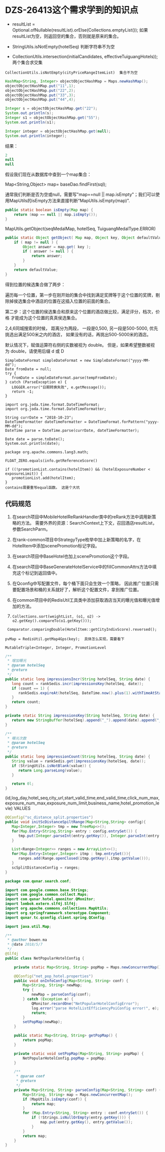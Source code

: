 # DZS-26413这个需求学到的知识点

- resultList = Optional.ofNullable(resultList).orElse(Collections.emptyList());  如果resultList为空，则返回空的集合，否则就是原来的集合。

- StringUtils.isNotEmpty(hotelSeq)  判断字符串不为空
-  CollectionUtils.intersection(initialCandidates, effectiveTuiguangHotels)); 两个集合求交集

```
CollectionUtils.isNotEmpty(cityPriceRangeItemList)  集合不为空
```


```java
HashMap<String, Integer> objectObjectHashMap = Maps.newHashMap();
objectObjectHashMap.put("11",1);
objectObjectHashMap.put("22",2);
objectObjectHashMap.put("33",3);
objectObjectHashMap.put("44",4);

Integer s = objectObjectHashMap.get("22");
System.out.println(s);
Integer s1 = objectObjectHashMap.get("55");
System.out.println(s1);

Integer integer = objectObjectHashMap.get(null);
System.out.println(integer);
```

结果：

```java
2
null
null
```



假设我们现在从数据库中查到一个map集合：

Map<String,Object> map= baseDao.findFirst(sql);

通常我们判断是否为空或null，需要写"map==null || map.isEmpty"；我们可以使用MapUtils的isEmpty方法来直接判断“MapUtils.isEmpty(map)".

```java
public static boolean isEmpty(Map map) {
    return (map == null || map.isEmpty());
}
```

MapUtils.getObject(seqMedalMap, hotelSeq, TuiguangMedalType.ERROR)

```java
public static Object getObject( Map map, Object key, Object defaultValue ) {
    if ( map != null ) {
        Object answer = map.get( key );
        if ( answer != null ) {
            return answer;
        }
    }
    return defaultValue;
}
```



得到位置的候选集合做了两步：

遍历每一个位置，第一步在刚开始的集合中找到满足奖牌等于这个位置的奖牌，剔除掉侯选集合中酒店的位置在这插入位置的前面的集合。

第二步：这个位置的侯选集合和原来这个位置的酒店做比较，满足评分，档次，价格 才能成为这个位置的真真侯选集合。

2,4,6同城搜索的时候， 距离分为两段， 一段是0,500, 另一段是500-5000, 优先挑选出满足500米之内的酒店， 如果没有的话，再挑出500-5000米的酒店。



默认情况下，赋值运算符右侧的实数被视为 double。 但是，如果希望整数被视为 double，请使用后缀 d 或 D





```
SimpleDateFormat simpleDateFormat = new SimpleDateFormat("yyyy-MM-dd");
Date fromDate = null;
try {
   fromDate = simpleDateFormat.parse(tempFromDate);
} catch (ParseException e) {
   LOGGER.error("日期转换失败", e.getMessage());
   return -1;
}
```



```
import org.joda.time.format.DateTimeFormat;
import org.joda.time.format.DateTimeFormatter;
```

```
String currDate = "2018-10-23";
DateTimeFormatter dateTimeFormatter = DateTimeFormat.forPattern("yyyy-MM-dd");
DateTime parse = DateTime.parse(currDate, dateTimeFormatter);

Date date = parse.toDate();
System.out.println(date);
```







```
package org.apache.commons.lang3.math;
```

```
FLOAT_ZERO.equals(info.getReferenceScore()
```


```
if ((!promotionList.contains(hotelItem)) && (hotelExposureNumber < exposureLimit)) {
   promotionList.add(hotelItem);
}
contains需要重写equal函数。 这是个大坑
```



## 代码规范

1. 在search项目中MobileHotelReRankHandler类中的reRank方法中调用新策略的方法。 需要外界的资源：SearchContext上下文，召回酒店resultList，参数SearchParm。
2. 在rank-common项目中StrategyType枚举中加上新策略的名字，在HotelItem中添加scenePromotion标记字段。
3. 在search项目中BaseHotel也加上scenePromotion这个字段。
4. 在search项目中BaseGenerateHotelService中的fillCommonAttrs方法中填充这个标记到返回值中。
5. 在Qconfig中写配置文件，每个桶下面只会生效一个策略， 因此推广位置只需要配置场景和桶的关系就好了，解析这个配置文件，拿到推广位置。
6. 在common项目中的RedisUtil工具类中添加获取酒店当天的曝光值和曝光值增加的方法。









 

1. ```
   Collections.sort(weightList, (o1, o2) -> o2.getKey().compareTo(o1.getKey()));
   ```

```
 Comparator.comparingDouble(HotelItem::getCityIndivScore).reversed();
```



```
pvMap = RedisUtil.getMap4Gps(key);  具体怎么实现，需要看下
```

```
MutableTriple<Integer, Integer, PromotionLevel
```

```java
/**
 * 增加曝光
 * @param hotelSeq
 * @return
 */
public static long impressionsIncr(String hotelSeq, String date) {
   long count = rankSedis.incr(impressionsKey(hotelSeq, date));
   if (count == 1) {
      rankSedis.expireAt(hotelSeq, DateTime.now().plus(1).withTimeAtStartOfDay().getMillis() / 1000);
   }
   return count;
}

private static String impressionsKey(String hotelSeq, String date) {
   return new StringBuffer(hotelSeq).append("_").append(date).append("_impressions").toString();
}

/**
 * 曝光次数
 * @param hotelSeq
 * @return
 */
public static long impressionCount(String hotelSeq, String date) {
   String value = rankSedis.get(impressionsKey(hotelSeq, date));
   if (StringUtils.isNotBlank(value)) {
      return Long.parseLong(value);
   }

   return 0l;
}
```



(id,log_day,hotel_seq,city_url,start_valid_time,end_valid_time,click_num_max,exposure_num_max,exposure_num_limit,business_name,hotel_promotion_levle) VALUES 



```java
@QConfig("sc_distance_split.properties")
public void initScDistanceSpiltRange(Map<String,String> config){
   Map<Integer,Integer> tmp = new TreeMap<>();
   for(Map.Entry<String,String> entry : config.entrySet()) {
      tmp.put(Integer.parseInt(entry.getKey()), Integer.parseInt(entry.getValue()));
   }

   List<Range<Integer>> ranges = new ArrayList<>();
   for(Map.Entry<Integer,Integer> itmp : tmp.entrySet()){
      ranges.add(Range.openClosed(itmp.getKey(),itmp.getValue()));
   }
   scSplitDistanceConfig = ranges;
}
```





```java
package com.qunar.search.conf;

import com.google.common.base.Strings;
import com.google.common.collect.Maps;
import com.qunar.hotel.qmonitor.QMonitor;
import lombok.extern.slf4j.Slf4j;
import org.apache.commons.collections.MapUtils;
import org.springframework.stereotype.Component;
import qunar.tc.qconfig.client.spring.QConfig;

import java.util.Map;

/**
 * @author bowen.ma
 * @date 2018/5/7
 */
@Slf4j
public class NetPopularHotelConfig {

    private static Map<String, String> popMap = Maps.newConcurrentMap();

    @QConfig("net_pop_hotel.properties")
    public void onInfoConfig(Map<String, String> conf) {
        Map<String, String> newMap;
        try {
            newMap = parseConfig(conf);
        } catch (Exception e) {
            QMonitor.recordOne("NetPopularHotelConfigError");
            log.error("parse HotelListEfficiencyPoiConfig error!", e);
            return;
        }
        setPopMap(newMap);
    }

    public static Map<String, String> getPopMap() {
        return popMap;
    }

    private static void setPopMap(Map<String, String> popMap) {
        NetPopularHotelConfig.popMap = popMap;
    }

    /**
     * @param conf
     * @return
     */
    private Map<String, String> parseConfig(Map<String, String> conf) {
        Map<String, String> map = Maps.newConcurrentMap();
        if (MapUtils.isEmpty(conf)) {
            return map;
        }
        for (Map.Entry<String, String> entry : conf.entrySet()) {
            if (!Strings.isNullOrEmpty(entry.getKey())) {
                map.put(entry.getKey(), entry.getValue());
            }
        }
        return map;
    }
}
```

